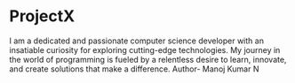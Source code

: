# ProjectX
I am a dedicated and passionate computer science developer with an insatiable curiosity for exploring cutting-edge technologies. My journey in the world of programming is fueled by a relentless desire to learn, innovate, and create solutions that make a difference.
Author- Manoj Kumar N
